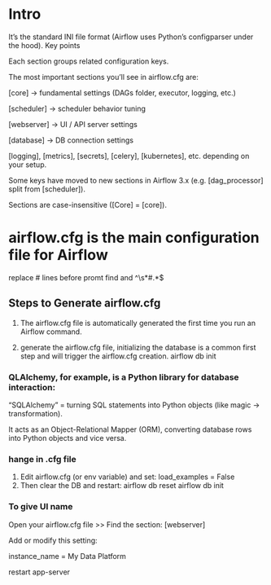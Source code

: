 # Intro
It’s the standard INI file format (Airflow uses Python’s configparser under the hood).
Key points

Each section groups related configuration keys.

The most important sections you’ll see in airflow.cfg are:

[core] → fundamental settings (DAGs folder, executor, logging, etc.)

[scheduler] → scheduler behavior tuning

[webserver] → UI / API server settings

[database] → DB connection settings

[logging], [metrics], [secrets], [celery], [kubernetes], etc. depending on your setup.

Some keys have moved to new sections in Airflow 3.x (e.g. [dag_processor] split from [scheduler]).

Sections are case-insensitive ([Core] = [core]).

# airflow.cfg is the main configuration file for Airflow

replace # lines before promt
find and ^\s*#.*$

## Steps to Generate airflow.cfg
1) The airflow.cfg file is automatically generated the first time you run an Airflow command.

2) generate the airflow.cfg file, initializing the database is a common first step and will trigger the airflow.cfg creation.
airflow db init


### QLAlchemy, for example, is a Python library for database interaction:

“SQLAlchemy” = turning SQL statements into Python objects (like magic → transformation).

It acts as an Object-Relational Mapper (ORM), converting database rows into Python objects and vice versa.

### hange in .cfg file
1) Edit airflow.cfg (or env variable) and set:
load_examples = False
2) Then clear the DB and restart:
airflow db reset
airflow db init

### To give UI name
Open your airflow.cfg file >> Find the section: [webserver]

Add or modify this setting:

instance_name = My Data Platform

restart app-server

